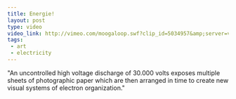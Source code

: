 ```yaml
---
title: Energie!
layout: post
type: video
video_link: http://vimeo.com/moogaloop.swf?clip_id=5034957&amp;server=vimeo.com&amp;show_title=0&amp;show_byline=0&amp;show_portrait=0&amp;color=ff9933&amp;fullscreen=1
tags:
 - art
 - electricity
---
```

"An uncontrolled high voltage discharge of 30.000 volts exposes multiple sheets of photographic paper which are then arranged in time to create new visual systems of electron organization."